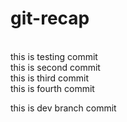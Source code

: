 # git-recap
<br>
this is testing commit

<br>
this is second commit

<br>
this is third commit

<br>
this is fourth commit


<br>

this is dev branch commit
